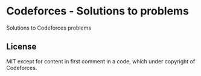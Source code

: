 # Codeforces - Solutions to problems
Solutions to Codeforces problems

## License
MIT except for content in first comment in a code, which under copyright of Codeforces.
